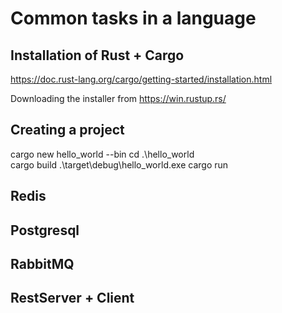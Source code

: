 # Common tasks in a language

## Installation of Rust + Cargo 

https://doc.rust-lang.org/cargo/getting-started/installation.html

Downloading the installer from https://win.rustup.rs/

## Creating a project

cargo new hello_world --bin
cd .\hello_world\
cargo build
.\target\debug\hello_world.exe
cargo run

## Redis

## Postgresql

## RabbitMQ

## RestServer + Client